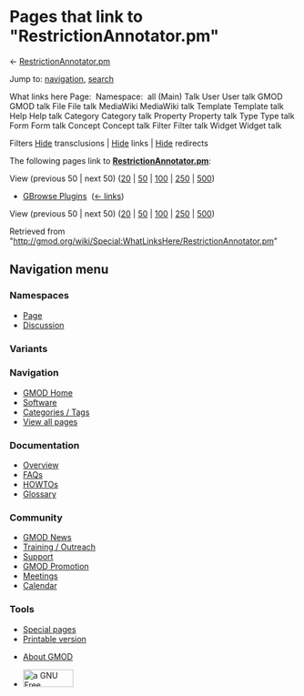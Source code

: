 <div id="mw-page-base" class="noprint">

</div>

<div id="mw-head-base" class="noprint">

</div>

<div id="content" class="mw-body" role="main">

<span id="top"></span>

<div id="mw-js-message" style="display:none;">

</div>



# <span dir="auto">Pages that link to "RestrictionAnnotator.pm"</span>

<div id="bodyContent">

<div id="contentSub">

←
[RestrictionAnnotator.pm](/wiki/RestrictionAnnotator.pm "RestrictionAnnotator.pm")

</div>

<div id="jump-to-nav" class="mw-jump">

Jump to: [navigation](#mw-navigation), [search](#p-search)

</div>

<div id="mw-content-text">

What links here Page:  Namespace:  all (Main) Talk User User talk GMOD
GMOD talk File File talk MediaWiki MediaWiki talk Template Template talk
Help Help talk Category Category talk Property Property talk Type Type
talk Form Form talk Concept Concept talk Filter Filter talk Widget
Widget talk

Filters
[Hide](/mediawiki/index.php?title=Special:WhatLinksHere/RestrictionAnnotator.pm&hidetrans=1 "Special:WhatLinksHere/RestrictionAnnotator.pm")
transclusions \|
[Hide](/mediawiki/index.php?title=Special:WhatLinksHere/RestrictionAnnotator.pm&hidelinks=1 "Special:WhatLinksHere/RestrictionAnnotator.pm")
links \|
[Hide](/mediawiki/index.php?title=Special:WhatLinksHere/RestrictionAnnotator.pm&hideredirs=1 "Special:WhatLinksHere/RestrictionAnnotator.pm")
redirects

The following pages link to
**[RestrictionAnnotator.pm](/wiki/RestrictionAnnotator.pm "RestrictionAnnotator.pm")**:

View (previous 50 \| next 50)
([20](/mediawiki/index.php?title=Special:WhatLinksHere/RestrictionAnnotator.pm&limit=20 "Special:WhatLinksHere/RestrictionAnnotator.pm")
\|
[50](/mediawiki/index.php?title=Special:WhatLinksHere/RestrictionAnnotator.pm&limit=50 "Special:WhatLinksHere/RestrictionAnnotator.pm")
\|
[100](/mediawiki/index.php?title=Special:WhatLinksHere/RestrictionAnnotator.pm&limit=100 "Special:WhatLinksHere/RestrictionAnnotator.pm")
\|
[250](/mediawiki/index.php?title=Special:WhatLinksHere/RestrictionAnnotator.pm&limit=250 "Special:WhatLinksHere/RestrictionAnnotator.pm")
\|
[500](/mediawiki/index.php?title=Special:WhatLinksHere/RestrictionAnnotator.pm&limit=500 "Special:WhatLinksHere/RestrictionAnnotator.pm"))

- [GBrowse Plugins](/wiki/GBrowse_Plugins "GBrowse Plugins") ‎
  <span class="mw-whatlinkshere-tools">([←
  links](/mediawiki/index.php?title=Special:WhatLinksHere&target=GBrowse+Plugins "Special:WhatLinksHere"))</span>

View (previous 50 \| next 50)
([20](/mediawiki/index.php?title=Special:WhatLinksHere/RestrictionAnnotator.pm&limit=20 "Special:WhatLinksHere/RestrictionAnnotator.pm")
\|
[50](/mediawiki/index.php?title=Special:WhatLinksHere/RestrictionAnnotator.pm&limit=50 "Special:WhatLinksHere/RestrictionAnnotator.pm")
\|
[100](/mediawiki/index.php?title=Special:WhatLinksHere/RestrictionAnnotator.pm&limit=100 "Special:WhatLinksHere/RestrictionAnnotator.pm")
\|
[250](/mediawiki/index.php?title=Special:WhatLinksHere/RestrictionAnnotator.pm&limit=250 "Special:WhatLinksHere/RestrictionAnnotator.pm")
\|
[500](/mediawiki/index.php?title=Special:WhatLinksHere/RestrictionAnnotator.pm&limit=500 "Special:WhatLinksHere/RestrictionAnnotator.pm"))

</div>

<div class="printfooter">

Retrieved from
"<http://gmod.org/wiki/Special:WhatLinksHere/RestrictionAnnotator.pm>"

</div>

<div id="catlinks" class="catlinks catlinks-allhidden">

</div>

<div class="visualClear">

</div>

</div>

</div>

<div id="mw-navigation">

## Navigation menu

<div id="mw-head">



<div id="left-navigation">

<div id="p-namespaces" class="vectorTabs" role="navigation"
aria-labelledby="p-namespaces-label">

### Namespaces

- <span id="ca-nstab-main"><a href="/wiki/RestrictionAnnotator.pm" accesskey="c"
  title="View the content page [c]">Page</a></span>
- <span id="ca-talk"><a
  href="/mediawiki/index.php?title=Talk:RestrictionAnnotator.pm&amp;action=edit&amp;redlink=1"
  accesskey="t"
  title="Discussion about the content page [t]">Discussion</a></span>

</div>

<div id="p-variants" class="vectorMenu emptyPortlet" role="navigation"
aria-labelledby="p-variants-label">

### 

### Variants[](#)

<div class="menu">

</div>

</div>

</div>

<div id="right-navigation">





</div>



</div>

</div>

</div>

<div id="mw-panel">

<div id="p-logo" role="banner">

<a href="/wiki/Main_Page"
style="background-image: url(http://gmod.org/images/GMOD-cogs.png);"
title="Visit the main page"></a>

</div>

<div id="p-Navigation" class="portal" role="navigation"
aria-labelledby="p-Navigation-label">

### Navigation

<div class="body">

- <span id="n-GMOD-Home">[GMOD Home](/wiki/Main_Page)</span>
- <span id="n-Software">[Software](/wiki/GMOD_Components)</span>
- <span id="n-Categories-.2F-Tags">[Categories /
  Tags](/wiki/Categories)</span>
- <span id="n-View-all-pages">[View all
  pages](/wiki/Special:AllPages)</span>

</div>

</div>

<div id="p-Documentation" class="portal" role="navigation"
aria-labelledby="p-Documentation-label">

### Documentation

<div class="body">

- <span id="n-Overview">[Overview](/wiki/Overview)</span>
- <span id="n-FAQs">[FAQs](/wiki/Category:FAQ)</span>
- <span id="n-HOWTOs">[HOWTOs](/wiki/Category:HOWTO)</span>
- <span id="n-Glossary">[Glossary](/wiki/Glossary)</span>

</div>

</div>

<div id="p-Community" class="portal" role="navigation"
aria-labelledby="p-Community-label">

### Community

<div class="body">

- <span id="n-GMOD-News">[GMOD News](/wiki/GMOD_News)</span>
- <span id="n-Training-.2F-Outreach">[Training /
  Outreach](/wiki/Training_and_Outreach)</span>
- <span id="n-Support">[Support](/wiki/Support)</span>
- <span id="n-GMOD-Promotion">[GMOD
  Promotion](/wiki/GMOD_Promotion)</span>
- <span id="n-Meetings">[Meetings](/wiki/Meetings)</span>
- <span id="n-Calendar">[Calendar](/wiki/Calendar)</span>

</div>

</div>

<div id="p-tb" class="portal" role="navigation"
aria-labelledby="p-tb-label">

### Tools

<div class="body">

- <span id="t-specialpages"><a href="/wiki/Special:SpecialPages" accesskey="q"
  title="A list of all special pages [q]">Special pages</a></span>
- <span id="t-print"><a
  href="/mediawiki/index.php?title=Special:WhatLinksHere/RestrictionAnnotator.pm&amp;printable=yes"
  rel="alternate" accesskey="p"
  title="Printable version of this page [p]">Printable version</a></span>

</div>

</div>

</div>

</div>

<div id="footer" role="contentinfo">

- <span id="footer-places-about">[About
  GMOD](/wiki/GMOD:About "GMOD:About")</span>

<!-- -->

- <span id="footer-copyrightico">[<img src="http://www.gnu.org/graphics/gfdl-logo-small.png" width="88"
  height="31" alt="a GNU Free Documentation License" />](http://www.gnu.org/licenses/fdl-1.3.html)</span>




</div>
